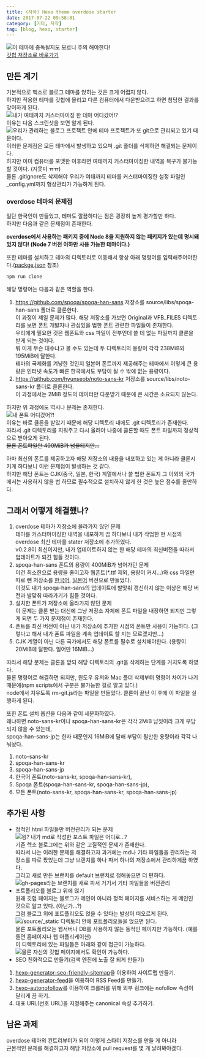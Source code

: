 ```yaml
---
title: (자작) Hexo theme overdose starter
date: 2017-07-22 09:58:01
category: [기타, 자작]
tag: [blog, hexo, starter]
---
```

![이 테마에 중독될지도 모르니 주의 해야한다!](hexo-theme-overdose-starter/thumb.png)  
[깃헙 저장소로 바로가기](https://github.com/perfectacle/hexo-theme-overdose-starter)

## 만든 계기
기본적으로 헥소로 블로그 테마를 얹히는 것은 크게 어렵지 않다.  
하지만 적용한 테마를 깃헙에 올리고 다른 컴퓨터에서 다운받으려고 하면 참담한 결과를 맞이하게 된다.  
![내가 여태까지 커스터마이징 한 테마 어디갔어!?](hexo-theme-overdose-starter/01.png)  
이유는 다음 스크린샷을 보면 알게 된다.  
![우리가 관리하는 블로그 프로젝트 안에 테마 프로젝트가 또 git으로 관리되고 있기 때문이다.](hexo-theme-overdose-starter/02.png)  
이러한 문제점은 모든 테마에서 발생하고 있으며 .git 폴더를 삭제하면 해결되는 문제이다.  
하지만 이미 컴퓨터를 포맷한 이후라면 여태까지 커스터마이징한 내역을 복구가 불가능할 것이다. (지못미 ㅠㅠ)  
물론 .gitignore도 삭제해야 우리가 여태까지 테마를 커스터마이징한 설정 파일인 _config.yml까지 형상관리가 가능하게 된다.  

### overdose 테마의 문제점
일단 한국인이 만들었고, 테마도 깔끔하다는 점은 굉장히 높게 평가할만 하다.  
하지만 다음과 같은 문제점이 존재한다.  

**overdose에서 사용하는 패키지 중에 Node 8을 지원하지 않는 패키지가 있는데 명시돼있지 않다! (Node 7 버전 이하만 사용 가능한 테마이다.)**

또한 테마를 설치하고 테마의 디렉토리로 이동해서 항상 아래 명령어를 입력해주어야한다.([packge.json](https://github.com/HyunSeob/hexo-theme-overdose/blob/master/package.json) 참조)  
```bash
npm run clone
```
해당 명령어는 다음과 같은 역할을 한다.  
1. https://github.com/spoqa/spoqa-han-sans 저장소를 source/libs/spoqa-han-sans 폴더로 클론한다.  
이 과정이 제일 문제가 많다. 해당 저장소를 가보면 Original과 VFB_FILES 디렉토리를 보면 폰트 개발자나 관심있을 법한 폰트 관련한 파일들이 존재한다.  
우리에게 필요한 것은 웹폰트와 css 파일이 전부인데 쓸 데 없는 파일까지 클론을 받게 되는 것이다.  
뭐 이게 무슨 대수냐고 볼 수도 있는데 두 디렉토리의 용량이 각각 238MiB와 195MiB에 달한다.  
테마의 국제화를 겨냥한 것인지 일본어 폰트까지 제공해주는 테마에서 이렇게 큰 용량은 인터넷 속도가 빠른 한국에서도 부담이 될 수 밖에 없는 용량이다.  
2. https://github.com/hyunseob/noto-sans-kr 저장소를 source/libs/noto-sans-kr 폴더로 클론한다.  
이 과정에서는 2MiB 정도의 데이터만 다운받기 때문에 큰 시간은 소요되지 않는다.  

하지만 위 과정에도 역시나 문제는 존재한다.  
![내 폰트 어디갔어?!](hexo-theme-overdose-starter/03.png)  
이유는 바로 클론을 받았기 때문에 해당 디렉토리 내에도 .git 디렉토리가 존재한다.  
따라서 .git 디렉토리를 지워주고 다시 올려야 나중에 클론할 때도 폰트 파일까지 정상적으로 받아오게 된다.  
~~물론 폰트파일만 400MiB가 넘을테지만...~~

아마 최신의 폰트를 제공하고자 해당 저장소의 내용을 내포하고 있는 게 아니라 클론시키게 하다보니 이런 문제점이 발생하는 것 같다.  
하지만 해당 폰트는 CJK(중국, 일본, 한국) 계열에서나 쓸 법한 폰트지 그 이외의 국가에서는 사용하지 않을 법 하므로 필수적으로 설치하지 않게 한 것은 높은 점수를 줄만하다.

## 그래서 어떻게 해결했나?  
1. overdose 테마가 저장소에 올라가지 않던 문제  
테마를 커스터마이징한 내역을 내포하게 끔 하다보니 내가 작업한 현 시점의 overdose 최신 테마를 stater 저장소에 추가하였다.  
v0.2.8이 최신이지만, 내가 업데이트하지 않는 한 해당 테마의 최신버전을 따라서 업데이트가 되긴 힘들 것이다.  
2. spoqa-han-sans 폰트의 용량이 400MiB가 넘어가던 문제  
이건 최소한으로 용량을 줄이고자 웹폰트(*.ttf 제외, 용량이 커서...)와 css 파일만 따로 뺀 저장소를 [한국어](https://github.com/perfectacle/spoqa-han-sans-kr), [일본어](https://github.com/perfectacle/spoqa-han-sans-jp) 버전으로 만들었다.  
이것도 내가 spoqa-han-sans의 업데이트에 발맞춰 갱신하지 않는 이상은 해당 버전과 발맞춰 따라가기가 힘들 것이다.  
3. 설치한 폰트가 저장소에 올라가지 않던 문제  
이 문제는 클론 받는 대신에 그냥 저장소 자체에 폰트 파일을 내장하면 되지만 그렇게 되면 두 가지 문제점이 존재한다.  
  1. 폰트를 최신 버전이 아닌 내가 저장소에 추가한 시점의 폰트만 사용이 가능하다. (그렇다고 해서 내가 폰트 파일을 계속 업데이트 할 지는 모르겠지만...)  
  2. CJK 계열이 아닌 다른 국가에서도 해당 폰트를 필수로 설치해야한다. (용량이 20MiB에 달한다. 일어만 16MiB...)

따라서 해당 문제는 클론을 받되 해당 디렉토리의 .git을 삭제하는 단계를 거치도록 하였다.  
물론 명령어로 해결하면 되지만, 윈도우 유저와 Mac 폴더 삭제부터 명령어 차이가 나기 때문에(npm scripts에서 구분은 불가능한 걸로 알고 있다.)  
node에서 지우도록 rm-git.js라는 파일을 만들었다. 클론이 끝난 이 후에 이 파일을 실행하게 된다.  

또한 폰트 설치 옵션을 다음과 같이 세분화하였다.  
왜냐하면 noto-sans-kr이나 spoqa-han-sans-kr은 각각 2MiB 남짓이라 크게 부담되지 않을 수 있는데,  
spoqa-han-sans-jp는 한자 때문인지 16MiB에 달해 부담이 될만한 용량이라 각각 나눠놨다.  
1. noto-sans-kr
2. spoqa-han-sans-kr
3. spoqa-han-sans-jp
4. 한국어 폰트(noto-sans-kr, spoqa-han-sans-kr),
5. Spoqa 폰트(spoqa-han-sans-kr, spoqa-han-sans-jp),
6. 모든 폰트(noto-sans-kr, spoqa-han-sans-kr, spoqa-han-sans-jp)

## 추가된 사항
* 정적인 html 파일들만 버전관리가 되는 문제  
![읭? 내가 md로 작성한 포스트 파일은 어디로...?](hexo-theme-overdose-starter/04.png)  
기존 헥소 블로그에는 위와 같은 고질적인 문제가 존재한다.  
따라서 나는 이러한 문제를 해결하고자 과거에는 md나 기타 파일들을 관리하는 저장소를 따로 팠었는데 그냥 브랜치를 하나 파서 하나의 저장소에서 관리하게끔 하였다.  
그리고 새로 만든 브랜치를 default 브랜치로 정해놓으면 더 편하다.    
![gh-pages라는 브랜치를 새로 파서 거기서 기타 파일들을 버전관리](hexo-theme-overdose-starter/05.png)  
* 포트폴리오를 블로그 위에 얹기  
원래 깃헙 페이지는 블로그가 메인이 아니라 정적 페이지를 서비스하는 게 메인인 것으로 알고 있다. (아닌가...?)  
그럼 블로그 위에 포트폴리오도 얹을 수 있다는 발상이 떠오르게 된다.  
![/source/_static 디렉토리 안에 포트폴리오들을 얹으면 된다.](hexo-theme-overdose-starter/06.png)  
물론 포트폴리오는 웹서버나 DB를 사용하지 않는 동적인 페이지만 가능하다. (예를 들면 홈페이지나 웹 어플리케이션)  
이 디렉토리에 있는 파일들은 아래와 같이 접근이 가능하다.  
![물론 자신의 깃헙 페이지에서도 확인이 가능하다.](hexo-theme-overdose-starter/07.png)  
* SEO 친화적으로 만들기(검색 엔진에 노출 잘 되게 만들기)  
1. [hexo-generator-seo-friendly-sitemap](https://github.com/ludoviclefevre/hexo-generator-seo-friendly-sitemap)을 이용하여 사이트맵 만들기.  
2. [hexo-generator-feed](https://github.com/hexojs/hexo-generator-feed)을 이용하여 RSS Feed를 만들기.  
3. [hexo-autonofollow](https://github.com/liuzc/hexo-autonofollow)를 이용하여 크롤러를 위해 외부 링크에는 nofollow 속성이 달리게 끔 하기.  
4. 대표 URL(선호 URL)을 지정해주는 canonical 속성 추가하기.

## 남은 과제
overdose 테마의 컨트리뷰터가 되어 이렇게 스타터 저장소를 만들 게 아니라  
근본적인 문제를 해결하고자 해당 저장소에 pull request를 몇 개 날려봐야겠다.  
